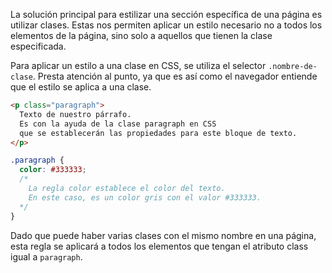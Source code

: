 La solución principal para estilizar una sección específica de una página es utilizar clases. Estas nos permiten aplicar un estilo necesario no a todos los elementos de la página, sino solo a aquellos que tienen la clase especificada.

Para aplicar un estilo a una clase en CSS, se utiliza el selector `.nombre-de-clase`. Presta atención al punto, ya que es así como el navegador entiende que el estilo se aplica a una clase.

```html
<p class="paragraph">
  Texto de nuestro párrafo.
  Es con la ayuda de la clase paragraph en CSS
  que se establecerán las propiedades para este bloque de texto.
</p>
```

```css
.paragraph {
  color: #333333;
  /*
    La regla color establece el color del texto.
    En este caso, es un color gris con el valor #333333.
  */
}
```

Dado que puede haber varias clases con el mismo nombre en una página, esta regla se aplicará a todos los elementos que tengan el atributo class igual a `paragraph`.
